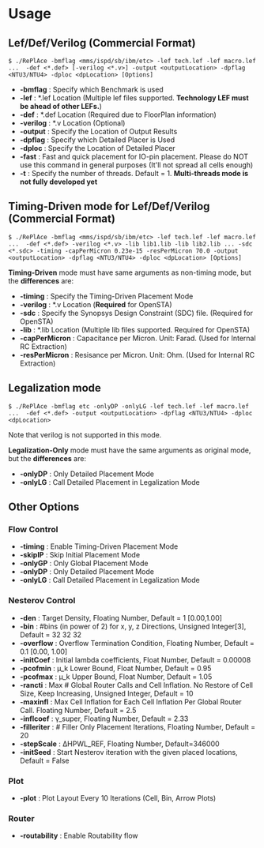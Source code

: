 # Usage

## Lef/Def/Verilog (Commercial Format)
    $ ./RePlAce -bmflag <mms/ispd/sb/ibm/etc> -lef tech.lef -lef macro.lef ...  -def <*.def> [-verilog <*.v>] -output <outputLocation> -dpflag <NTU3/NTU4> -dploc <dpLocation> [Options]

* __-bmflag__ : Specify which Benchmark is used
* __-lef__ : \*.lef Location (Multiple lef files supported. __Technology LEF must be ahead of other LEFs.__)
* __-def__ : \*.def Location (Required due to FloorPlan information)
* __-verilog__ : \*.v Location (Optional)
* __-output__ : Specify the Location of Output Results
* __-dpflag__ : Specify which Detailed Placer is Used
* __-dploc__ : Specify the Location of Detailed Placer
* __-fast__ : Fast and quick placement for IO-pin placement. Please do NOT use this command in general purposes (It'll not spread all cells enough)
* __-t__ : Specify the number of threads. Default = 1. __Multi-threads mode is not fully developed yet__


## Timing-Driven mode for Lef/Def/Verilog (Commercial Format)
    $ ./RePlAce -bmflag <mms/ispd/sb/ibm/etc> -lef tech.lef -lef macro.lef ...  -def <*.def> -verilog <*.v> -lib lib1.lib -lib lib2.lib ... -sdc <*.sdc> -timing -capPerMicron 0.23e-15 -resPerMicron 70.0 -output <outputLocation> -dpflag <NTU3/NTU4> -dploc <dpLocation> [Options]

__Timing-Driven__ mode must have same arguments as non-timing mode, but the __differences__ are:
* __-timing__ : Specify the Timing-Driven Placement Mode
* __-verilog__ : \*.v Location (__Required__ for OpenSTA)
* __-sdc__ : Specify the Synopsys Design Constraint (SDC) file. (Required for OpenSTA)
* __-lib__ : \*.lib Location (Multiple lib files supported. Required for OpenSTA)
* __-capPerMicron__ : Capacitance per Micron. Unit: Farad. (Used for Internal RC Extraction)
* __-resPerMicron__ : Resisance per Micron. Unit: Ohm. (Used for Internal RC Extraction)

## Legalization mode 
    $ ./RePlAce -bmflag etc -onlyDP -onlyLG -lef tech.lef -lef macro.lef ...  -def <*.def> -output <outputLocation> -dpflag <NTU3/NTU4> -dploc <dpLocation>

Note that verilog is not supported in this mode.

__Legalization-Only__ mode must have the same arguments as original mode, but the __differences__ are:

* __-onlyDP__ : Only Detailed Placement Mode
* __-onlyLG__ : Call Detailed Placement in Legalization Mode

## Other Options
### Flow Control
* __-timing__ : Enable Timing-Driven Placement Mode 
* __-skipIP__ : Skip Initial Placement Mode 
* __-onlyGP__ : Only Global Placement Mode
* __-onlyDP__ : Only Detailed Placement Mode
* __-onlyLG__ : Call Detailed Placement in Legalization Mode

### Nesterov Control
* __-den__ : Target Density, Floating Number, Default = 1 [0.00,1.00]
* __-bin__ : #bins (in power of 2) for x, y, z Directions, Unsigned Integer[3], Default = 32 32 32
* __-overflow__ : Overflow Termination Condition, Floating Number, Default = 0.1 [0.00, 1.00]
* __-initCoef__ : Initial lambda coefficients, Float Number, Default = 0.00008
* __-pcofmin__ : µ_k Lower Bound, Float Number, Default = 0.95
* __-pcofmax__ : µ_k Upper Bound, Float Number, Default = 1.05
* __-rancti__ : Max # Global Router Calls and Cell Inflation. No Restore of Cell Size, Keep Increasing, Unsigned Integer, Default = 10
* __-maxinfl__ : Max Cell Inflation for Each Cell Inflation Per Global Router Call. Floating Number, Default = 2.5
* __-inflcoef__ : γ_super, Floating Number, Default = 2.33
* __-filleriter__ : # Filler Only Placement Iterations, Floating Number, Default = 20
* __-stepScale__ : ∆HPWL_REF, Floating Number, Default=346000
* __-initSeed__ : Start Nesterov iteration with the given placed locations, Default = False


### Plot
* __-plot__ : Plot Layout Every 10 Iterations (Cell, Bin, Arrow Plots)

### Router
* __-routability__ : Enable Routability flow 

